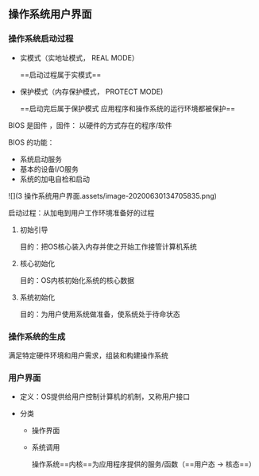 ## 操作系统用户界面

### 操作系统启动过程

- 实模式（实地址模式， REAL MODE） 

  ==启动过程属于实模式==

- 保护模式（内存保护模式， PROTECT MODE) 

  ==启动完后属于保护模式 应用程序和操作系统的运行环境都被保护==

BIOS 是固件 ，固件： 以硬件的方式存在的程序/软件

BIOS 的功能：

- 系统启动服务
- 基本的设备I/O服务
- 系统的加电自检和启动

![](3 操作系统用户界面.assets/image-20200630134705835.png)

启动过程：从加电到用户工作环境准备好的过程

1. 初始引导

   目的：把OS核心装入内存并使之开始工作接管计算机系统

2. 核心初始化

   目的：OS内核初始化系统的核心数据

3. 系统初始化

   目的：为用户使用系统做准备，使系统处于待命状态

### 操作系统的生成

满足特定硬件环境和用户需求，组装和构建操作系统 

### 用户界面

- 定义：OS提供给用户控制计算机的机制，又称用户接口

- 分类

  - 操作界面

  - 系统调用

    操作系统==内核==为应用程序提供的服务/函数（==用户态 -> 核态==） 